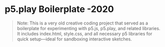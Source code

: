 # p5.play Boilerplate -2020
> Note: This is a very old creative coding project that served as a boilerplate for experimenting with p5.js, p5.play, and related libraries.
> It includes index.html, style.css, and all necessary p5 libraries for quick setup—ideal for sandboxing interactive sketches.
